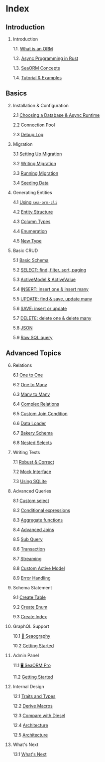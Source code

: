 # Index

## Introduction

1. Introduction

    1.1. [What is an ORM](01-introduction/01-orm.md)

    1.2. [Async Programming in Rust](01-introduction/02-async.md)

    1.3. [SeaORM Concepts](01-introduction/03-sea-orm.md)

    1.4. [Tutorial & Examples](01-introduction/04-tutorial.md)

## Basics

2. Installation & Configuration

    2.1 [Choosing a Database & Async Runtime](02-install-and-config/01-database-and-async-runtime.md)

    2.2 [Connection Pool](02-install-and-config/02-connection.md)

    2.3 [Debug Log](02-install-and-config/03-debug-log.md)

3. Migration

    3.1 [Setting Up Migration](03-migration/01-setting-up-migration.md)

    3.2 [Writing Migration](03-migration/02-writing-migration.md)

    3.3 [Running Migration](03-migration/03-running-migration.md)

    3.4 [Seeding Data](03-migration/04-seeding-data.md)

4. Generating Entities

    4.1 [Using `sea-orm-cli`](04-generate-entity/01-sea-orm-cli.md)

    4.2 [Entity Structure](04-generate-entity/02-entity-format.md)

    4.3 [Column Types](04-generate-entity/03-column-types.md)

    4.4 [Enumeration](04-generate-entity/04-enumeration.md)

    4.5 [New Type](04-generate-entity/05-newtype.md)

5. Basic CRUD

    5.1 [Basic Schema](05-basic-crud/01-basic-schema.md)

    5.2 [SELECT: find, filter, sort, paging](05-basic-crud/02-select.md)

    5.3 [ActiveModel & ActiveValue](05-basic-crud/03-active-model.md)

    5.4 [INSERT: insert one & insert many](05-basic-crud/04-insert.md)

    5.5 [UPDATE: find & save, update many](05-basic-crud/05-update.md)

    5.6 [SAVE: insert or update](05-basic-crud/06-save.md)

    5.7 [DELETE: delete one & delete many](05-basic-crud/07-delete.md)

    5.8 [JSON](05-basic-crud/08-json.md)

    5.9 [Raw SQL query](05-basic-crud/09-raw-sql.md)

## Advanced Topics

6. Relations

    6.1 [One to One](06-relation/01-one-to-one.md)

    6.2 [One to Many](06-relation/02-one-to-many.md)

    6.3 [Many to Many](06-relation/03-many-to-many.md)

    6.4 [Complex Relations](06-relation/04-complex-relations.md)

    6.5 [Custom Join Condition](06-relation/06-custom-join-condition.md)

    6.6 [Data Loader](06-relation/07-data-loader.md)

    6.7 [Bakery Schema](06-relation/08-bakery-schema.md)

    6.8 [Nested Selects](06-relation/09-nested-selects.md)

7. Writing Tests

    7.1 [Robust & Correct](07-write-test/01-testing.md)

    7.2 [Mock Interface](07-write-test/02-mock.md)

    7.3 [Using SQLite](07-write-test/03-sqlite.md)

8. Advanced Queries

    8.1 [Custom select](08-advanced-query/01-custom-select.md)

    8.2 [Conditional expressions](08-advanced-query/02-conditional-expression.md)

    8.3 [Aggregate functions](08-advanced-query/03-aggregate-function.md)

    8.4 [Advanced Joins](08-advanced-query/04-advanced-joins.md)

    8.5 [Sub Query](08-advanced-query/05-subquery.md)

    8.6 [Transaction](08-advanced-query/06-transaction.md)

    8.7 [Streaming](08-advanced-query/07-streaming.md)

    8.8 [Custom Active Model](08-advanced-query/08-custom-active-model.md)

    8.9 [Error Handling](08-advanced-query/09-error-handling.md)

9. Schema Statement

    9.1 [Create Table](09-schema-statement/01-create-table.md)

    9.2 [Create Enum](09-schema-statement/02-create-enum.md)

    9.3 [Create Index](09-schema-statement/03-create-index.md)

10. GraphQL Support

    10.1 [🧭 Seaography](10-graph-ql/01-seaography-intro.md)

    10.2 [Getting Started](10-graph-ql/02-getting-started.md)

11. Admin Panel

    11.1 [🖥️ SeaORM Pro](11-sea-orm-pro/01-sea-orm-pro-intro.md)

    11.2 [Getting Started](11-sea-orm-pro/02-getting-started.md)

12. Internal Design

    12.1 [Traits and Types](12-internal-design/01-trait-and-type.md)

    12.2 [Derive Macros](12-internal-design/02-derive-macro.md)

    12.3 [Compare with Diesel](12-internal-design/03-diesel.md)

    12.4 [Architecture](12-internal-design/04-architecture.md)

    12.5 [Architecture](12-internal-design/05-expanded-entity-format.md)

13. What's Next

    13.1 [What's Next](13-whats-next/01-whats-next.md)